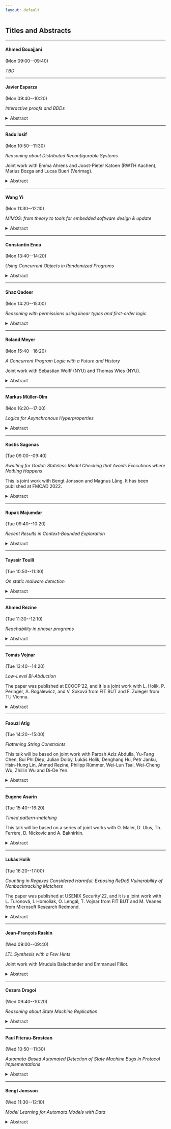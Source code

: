 ```yaml
---
layout: default
---
```


## Titles and Abstracts

---

#### Ahmed Bouajjani

(Mon 09:00--09:40)

*TBD*

---

#### Javier Esparza

(Mon 09:40--10:20)

*Interactive proofs and BDDs*

<details markdown=1>
<summary markdown="span"> Abstract</summary>
IP=PSPACE is proved by exhibiting an interactive proof
system for QBF, often called the SumCheck algorithm.
SumCheck runs in polynomial time for Verifier, but in
exponential time for Prover.

Assume that Prover solves QBF instances using BDDs.
(That is, given a QBF formula $$\forall x_1 \exists x_2 \forall x_3 \dots \exists x_n F$$,
Prover constructs BDDs for $$F$$, $$\exists x_n F$$, $$\forall x_{n-1} \exists x_n F$$ etc.)
We give an implementation of SumCheck in which Prover runs
in polynomial time *in the size of the BDDs*. In particular,
a BDD-based QBF-solver can be easily instrumented so that
it produces interactive certificates.

More generally, we are implementing a BDD library that
produces interactive proof certificates. I'll report on
this work.
</details>

---

#### Radu Iosif

(Mon 10:50--11:30)

*Reasoning about Distributed Reconfigurable Systems*

Joint work with Emma Ahrens and Joost-Pieter Katoen (RWTH Aachen), Marius Bozga and Lucas Bueri (Verimag).

<details markdown=1>
<summary markdown="span"> Abstract</summary>
We present a Hoare-style calculus for formal reasoning about
reconfiguration programs of distributed systems. Such programs create
and delete processes and/or interactions (communication channels) while
processes in the network communicate by handshaking. Our proof calculus uses a
resource logic, in the spirit of Separation Logic, to give local specifications of reconfiguration
actions. Parameterized distributed systems with an unbounded number of
processes are described using inductively defined predicates. The
correctness of reconfiguration programs relies on havoc invariants,
that are assertions about the ongoing interactions in a part of the
system that is not affected by the structural change caused by the
reconfiguration. The rest of the talk is concerned with automation issues,
with a survey of the decision procedures (satisfiability, entailment) for the logic
and the presentation of a method that proves havoc invariants automatically.
The latter is inspired by Regular Model Checking, a domain of verification
pioneered by Ahmed Bouajjani.
</details>

---

#### Wang Yi

(Mon 11:30--12:10)

*MIMOS: from theory to tools for embedded software design & update*

<details markdown=1>
<summary markdown="span"> Abstract</summary>
Today, the functionality and economical value of industrial systems and products, such as cars, airplanes, and medical equipment, is deﬁned and realized by embedded software. Dynamic software updates are critical for new features, product customization and security patches, but presently are not well supported for safety-critical systems. MIMOS is a tool environment providing a new design paradigm and software tools for building embedded software which can be updated on demand dynamically, safely, and securely over their operational life-time. The talk will be concluded with a tool demo.
</details>

---

#### Constantin Enea

(Mon 13:40--14:20)

*Using Concurrent Objects in Randomized Programs*

<details markdown=1>
<summary markdown="span"> Abstract</summary>
Atomic concurrent objects, whose operations take place instantaneously, are a powerful technique for designing complex concurrent programs. Since they are not always available, they are typically substituted with software implementations. A prominent condition relating these implementations to their atomic specifications is linearizability, which preserves safety properties of programs using them. However linearizability does not preserve hyper-properties, which include probabilistic guarantees about randomized programs. A more restrictive property, strong linearizability, does preserve hyper-properties but it is impossible to achieve in many situations. In particular, we show that there are no strongly linearizable implementations of multi-writer registers or snapshot objects in message-passing systems. On the other hand, we show that a wide class of linearizable implementations, including well-known ones for registers and snapshots, can be modified to approximate the probabilistic guarantees of randomized programs when using atomic objects. This is joint work with Hagit Attiya and Jennifer Welch.
</details>

---

#### Shaz Qadeer

(Mon 14:20--15:00)

*Reasoning with permissions using linear types and first-order logic*

<details markdown=1>
<summary markdown="span"> Abstract</summary>
Local reasoning is achieved when the specification of the effects of a code fragment can be used to reason effectively in any context where those effects are relevant. Local reasoning is essential for framing of loops and calls in sequential code and for noninterference reasoning in concurrent code.

The Civl approach to local reasoning combines two independent reasoning systems -- types and logic. Like many other verifiers (EscJava, Dafny, Viper, VeriFast, and Ivy to name a few), Civl uses a satisfiability solver for logical reasoning. In addition to the usual types whose values may be freely duplicated, Civl also provides linear types whose values may not be duplicated.

Civl enables local reasoning via programmable ownership expressed using permissions that must be held to perform critical operations that mutate state. Permissions are linearly-typed sets in Civl that may be split and joined but not duplicated. The Civl type system guarantees that at runtime permissions residing in distinct variables are disjoint. The verification condition generator in Civl soundly injects such disjointness facts as assumptions into the verification conditions of the program.

In this talk, I will motivate the need for permissions and illustrate their benefits. I hope to convince the audience that permissions are indispensable for tractable and automated local proofs.
</details>

---

#### Roland Meyer

(Mon 15:40--16:20)

*A Concurrent Program Logic with a Future and History*

Joint work with Sebastian Wolff (NYU) and Thomas Wies (NYU).

<details markdown=1>
<summary markdown="span"> Abstract</summary>
Verifying fine-grained optimistic concurrent programs remains an open problem. Modern program logics provide abstraction mechanisms and compositional reasoning principles to deal with the inherent complexity. However, their use is mostly confined to pencil-and-paper or mechanized proofs. We devise a new separation logic geared towards the lacking automation. While local reasoning is known to be crucial for automation, we are the first to show how to retain this locality for (i) reasoning about inductive properties without the need for ghost code, and (ii) reasoning about computation histories in hindsight. We implemented our new logic in a tool and used it to automatically verify challenging concurrent search structures that require inductive properties and hindsight reasoning, such as the Harris set.
</details>

---

#### Markus Müller-Olm

(Mon 16:20--17:00)

*Logics for Asynchronous Hyperproperties*

<details markdown=1>
<summary markdown="span"> Abstract</summary>
Logics for Hyperproperties have received increasing attention in the last decade due to their importance e.g. for security analyses. Past approaches have focussed on synchronous properties, i.e. techniques in which different paths are explored lockstepwise. More recently automata models and logics supporting also asynchronous hyperproperties have been studied. In this talk I will survey recent research on logics for asynchronous hyperproperties.
</details>

---

#### Kostis Sagonas

(Tue 09:00--09:40)

*Awaiting for Godot: Stateless Model Checking that Avoids Executions where Nothing Happens*

This is joint work with Bengt Jonsson and Magnus Lång. It has been published at FMCAD 2022.

<details markdown=1>
<summary markdown="span"> Abstract</summary>
Stateless Model Checking (SMC) is a verification technique for concurrent programs that checks for safety violations by exploring all possible thread schedulings. It is highly effective when coupled with Dynamic Partial Order Reduction (DPOR), which introduces an equivalence on schedulings and need explore only one in each equivalence class. Even with DPOR, SMC often spends unnecessary effort in exploring loop iterations that are pure, i.e., have no effect on the program state.

We present techniques for making SMC with DPOR more effective on programs with pure loop iterations. The first is a static program analysis to detect loop purity and an associated program transformation, called Partial Loop Purity Elimination, that inserts assume statements to block pure loop iterations. Subsequently, some of these assumes are turned into await statements that completely remove many assume-blocked executions. Finally, we present an extension of the standard DPOR equivalence, obtained by weakening the conflict relation between events. All these techniques are incorporated into a new DPOR algorithm, Optimal-DPOR-Await, which can handle both awaits and the weaker conflict relation, is optimal in the sense that it explores exactly one execution in each equivalence class, and can also diagnose livelocks. Our implementation in Nidhugg shows that these techniques can significantly speed up the analysis of concurrent programs that are currently challenging for SMC tools, both for exploring their complete set of interleavings, but even for detecting concurrency errors in them.
</details>

---

#### Rupak Majumdar

(Tue 09:40--10:20)

*Recent Results in Context-Bounded Exploration*

<details markdown=1>
<summary markdown="span"> Abstract</summary>
Context-bounded exploration is a way to structure the state space of a concurrent multithreaded program by restricting the number of times a thread can be context switched. Since its introduction by Qadeer and Rehof about two decades ago, it has led to many new and interesting results, both theoretical and practical.
I will survey some recent results in the theory of context-bounded exploration. Our model and results are inspired by a seminal paper of Atig, Bouajjani, and Qadeer from 2009.
</details>

---

#### Tayssir Touili

(Tue 10:50--11:30)

*On static malware detection*

<details markdown=1>
<summary markdown="span"> Abstract</summary>
 The number of malware is growing extraordinarily fast. A malware may bring serious damage. Thus, it is crucial to have efficient up-to-date virus detectors. Existing antivirus systems use various detection techniques to identify viruses such as (1) code emulation where the virus is executed in a virtual environment to get detected; or (2) signature detection, where a signature is a pattern of program code that characterizes the virus. A file is declared as a virus if it contains a sequence of binary code instructions that matches one of the knownsignatures.These techniques are becoming insufficient. Indeed, emulation basedtechniquescan only check the program's behavior in a limited time interval. Asfor signaturebased systems, it is very easy to virus developers to get around them.Thus, a robust malware detection technique needs to check the behavior (not the syntax) of the program without executing it.We show in this talk how using behavior signatures allow to efficientlydetect malwaresin a completely static way. We implemented our techniques in a tool, andwe appliedit to detect several viruses. Our results are encouraging. Inparticular, our tool was able to detect more than 800 viruses. Several of these virusescould not bedetected by well-known anti-viruses such as Avira, Avast, Norton,Kaspersky and McAfee.
</details>

---

#### Ahmed Rezine

(Tue 11:30--12:10)

*Reachability in phaser programs*

<details markdown=1>
<summary markdown="span"> Abstract</summary>
We consider the problem of statically checking control state reachability (as in possibility of assertion violations, race conditions or runtime errors) and plain reachability (as in deadlock-freedom) of phaser programs. Phasers are a modern non-trivial synchronization construct that supports dynamic parallelism with runtime registration and deregistration of spawned tasks. They allow for collective and point-to-point synchronizations. For instance, phasers can enforce barriers or producer-consumer synchronization schemes among all or subsets of the running tasks. Implementations are found in modern languages such as Habanero Java. Phasers essentially associate phases to individual tasks and use their runtime values to restrict possible concurrent executions. Unbounded phases may result in infinite transition systems even in the case of programs only creating finite numbers of tasks and phasers.
</details>

---

#### Tomás Vojnar

(Tue 13:40--14:20)

*Low-Level Bi-Abduction*

The paper was published at ECOOP’22, and it is a joint work with L. Holík, P. Peringer, A. Rogalewicz, and V. Soková from FIT BUT and F. Zuleger from TU Vienna.

<details markdown=1>
<summary markdown="span"> Abstract</summary>
The paper proposes a new static analysis designed to handle open programs, i.e., fragments of programs, with dynamic pointer-linked data structures - in particular, various kinds of lists - that employ advanced low-level pointer operations. The goal is to allow such programs be analysed without a need of writing analysis harnesses that would first initialise the structures being handled. The approach builds on a special flavour of separation logic and the approach of bi-abduction. The code of interest is analyzed along the call tree, starting from its leaves, with each function analysed just once without any call context, leading to a set of contracts summarizing the behaviour of the analysed functions. In order to handle the considered programs, methods of abduction existing in the literature are significantly modified and extended in the paper. The proposed approach has been implemented in a tool prototype and successfully evaluated on not large but complex programs.
</details>

---

#### Faouzi Atig

(Tue 14:20--15:00)

*Flattening String Constraints*

This talk will be based on joint work with Parosh Aziz Abdulla, Yu-Fang Chen, Bui Phi Diep, Julian Dolby, Lukás Holík, Denghang Hu, Petr Janku, Hsin-Hung Lin, Ahmed Rezine, Philipp Rümmer, Wei-Lun Tsai, Wei-Cheng Wu, Zhillin Wu and Di-De Yen.

<details markdown=1>
<summary markdown="span"> Abstract</summary>
String data type is present in all modern programming and is a part of the core semantics of programming languages such as JavaScript and Python. The testing and verification of such programs require a decision procedure for string constraints. The types of constraints include: (1) equality constraints of the form $$t_1 = t_2$$ where $$t_1$$ and $$t_2$$ consist of a sequence of string variables and constants, (2) regular constraints of the form $$x \in R$$ where $$x$$ is a string variable and $$R$$ is a regular language, and (3) integer constraints which are linear arithmetic formulas over the length of the string variables. In this keynote talk, we will present our recent decision procedure for string constraints. We will focus on the decision procedure that uses the Counter-Example Guided Abstraction Refinement (CEGAR) framework which contains both an under- and an over-approximation module running in an alternating manner. The flow of information between these modules is used to increase their precision in an automatic manner.
</details>

---

#### Eugene Asarin

(Tue 15:40--16:20)

*Timed pattern-matching*

This talk will be based on a series of joint works with O. Maler, D. Ulus, Th. Ferrère, D. Nickovic and A. Bakhirkin.

<details markdown=1>
<summary markdown="span"> Abstract</summary>
Timed pattern matching consists in finding occurrences of a timed regular expression in a timed word. I will present a simple (and visual) algorithm, and discuss applications to runtime verification/log analysis. On the theoretical side I will address the complexity of the problem depending on the kind of expressions used, and present a couple of open questions.
</details>

---

#### Lukás Holík

(Tue 16:20--17:00)

*Counting in Regexes Considered Harmful: Exposing ReDoS Vulnerability of Nonbacktracking Matchers*

The paper was published at USENIX Security’22, and it is a joint work with L. Turonová, I. Homoliak, O. Lengál, T. Vojnar from FIT BUT and M. Veanes from Microsoft Research Redmond.

<details markdown=1>
<summary markdown="span"> Abstract</summary>
In this paper, we study the performance characteristics of nonbacktracking regex matchers and their vulnerability against ReDoS (regular expression denial of service) attacks. We focus on their known Achilles heel, which are extended regexes that use bounded quantifiers (e.g., '(ab){100}'). We propose a method for generating input texts that can cause ReDoS attacks on these matchers. The method exploits the bounded repetition and uses it to force expensive simulations of the deterministic automaton for the regex. We perform an extensive experimental evaluation of our and other state-of-the-art ReDoS generators on a large set of practical regexes with a comprehensive set of backtracking and nonbacktracking matchers, as well as experiments where we demonstrate ReDoS attacks on state-of-the-art real-world security applications containing SNORT with Hyperscan and the HW-accelerated regex matching engine on the NVIDIA BlueField-2 card. Our experiments show that bounded repetition is indeed a notable weakness of nonbacktracking matchers, with our generator being the only one capable of significantly increasing their running time.
</details>

---

#### Jean-François Raskin

(Wed 09:00--09:40)

*LTL Synthesis with a Few Hints*

Joint work with Mrudula Balachander and Emmanuel Filiot.

<details markdown=1>
<summary markdown="span"> Abstract</summary>
We study a variant of the problem of synthesizing Mealy machines that enforce LTL specifications against a hostile environment. In the variant studied here, the user provides the high level LTL specification $$\varphi$$ of the system to design, and a set $$E$$ of examples of executions that the solution must produce. Our synthesis algorithm works in two phases. First, it generalizes the decisions taken along the examples $$E$$ using tailored extensions of automata learning algorithms. This phase generalizes the user-provided examples in $$E$$ while preserving realizability of $$\varphi$$. Second, the algorithm turns the (usually) incomplete Mealy machine obtained by the learning phase into a complete Mealy machine that realizes $$\varphi$$. The examples are used to guide the synthesis procedure. We provide a completness result that shows that our procedure can learn any Mealy machine $$M$$ that realizes $$\varphi$$ with a small (polynomial) set of examples. We also show that our problem, that generalizes the classical LTL synthesis problem (i.e. when $$E=\emptyset$$), matches its worst-case complexity. The additional cost of learning from $$E$$ is even polynomial in the size of $$E$$ and in the size of a symbolic representation of solutions that realize $$\varphi$$. This symbolic representation is computed by the synthesis algorithm implemented in {\sc Acacia-Bonzai} when solving the plain LTL synthesis problem. We illustrate the practical interest of our approach on a set of examples.
</details>

---

#### Cezara Dragoi

(Wed 09:40--10:20)

*Reasoning about State Machine Replication*

<details markdown=1>
<summary markdown="span"> Abstract</summary>
State machine replication protocols are the default mechanism for fault-tolerance in distributed systems. These are asynchronous systems where processes communicate by message passing, where messages may be dropped or delayed, or may processes crashing. Asynchrony and faults make these protocols tricky to reason about and therefore implementations buggy. In this talk we will look into alternatives more simple ways, to reason and develop these systems, inspired from the world of synchronous protocols. The talk presents a formalisation of the relation between synchronous and asynchronous fault-tolerant systems and it’s application in verification and execution environments.
</details>

---

#### Paul Fiterau-Brostean

(Wed 10:50--11:30)

*Automata-Based Automated Detection of State Machine Bugs in Protocol Implementations*

<details markdown=1>
<summary markdown="span"> Abstract</summary>
Implementations of network protocols such as DTLS or SSH must carefully handle complex message flows.
To do so, they effectively implement a state machine which keeps track of the type and order of exchanged messages.
Bugs in this state machine, such as the absence of important messages, can pose a severe risk to security.
To find such bugs, in the past we have employed model learning to automatically generate the implementation's state machine (or an approximation of it), which we then analyzed for bugs.
Unfortunately, this analysis was done manually, a process that is time-consuming and prone to miss bugs.

In this talk, I will present an automata-based technique which can detect all the state machine bugs found using model learning, but do so fully automatically.
The technique uses the idea that bug-exposing flows can be captured by finite automata, which, when compared against an implementation's state machine, can reveal corresponding bugs in the implementation.
My talk will end with a discussion on ongoing efforts to extend this technique, so that it can also detect state machine bugs involving an implementation's handling of data parameters.
</details>

---

#### Bengt Jonsson

(Wed 11:30--12:10)

*Model Learning for Automata Models with Data*

<details markdown=1>
<summary markdown="span"> Abstract</summary>
Model Learning (aka Automata learning) is an established class of techniques for inferring automata or mealy-machine models of a software component's input-output behavior by observing how it responds to a sample of input sequences.

The previous approach used automata learning to learn finite state machine models of protocols. However, in many situations it is crucial for models to also be able to describe data flow, i.e., constraints on data parameters that are passed when the component interacts with its environment, as well as the mutual influence between control flow and data flow.
We present an extension of model learning algorithm for register automata, a class of finite state machines extended with data. Our algorithm is parameterized on a particular theory, i.e., a set of operations and tests on the data domain that can be used in guards.
Our algorithm is based on a generalization of the classical Nerode equivalence and canonical automata construction to the symbolic setting.
</details>

